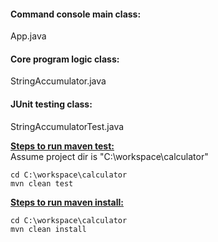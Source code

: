 #### Command console main class:
App.java<br/>
#### Core program logic class:
StringAccumulator.java<br/>
#### JUnit testing class:
StringAccumulatorTest.java


<u><strong>Steps to run maven test:</strong></u><br/>
Assume project dir is "C:\workspace\calculator"
```
cd C:\workspace\calculator
mvn clean test
```
<u><strong>Steps to run maven install:</strong></u>
```
cd C:\workspace\calculator
mvn clean install
```
